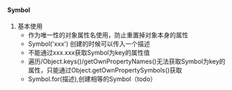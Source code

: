 #### Symbol
1. 基本使用
   - 作为唯一性的对象属性名使用，防止重置掉对象本身的属性
   - Symbol('xxx') 创建的时候可以传入一个描述
   - 不能通过xxx.xxx获取Symbol为key的属性值
   - 遍历/Object.keys()/getOwnPropertyNames()无法获取Symbol为key的属性，只能通过Object.getOwnPropertySymbols()获取
   - Symbol.for(描述),创建相等的Symbol（todo）